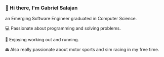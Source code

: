 ### 👋 Hi there, I'm Gabriel Salajan
an Emerging Software Engineer graduated in Computer Science.

💻 Passionate about programming and solving problems.

🥊 Enjoying working out and running.

🚘 Also really passionate about motor sports and sim racing in my free time.
